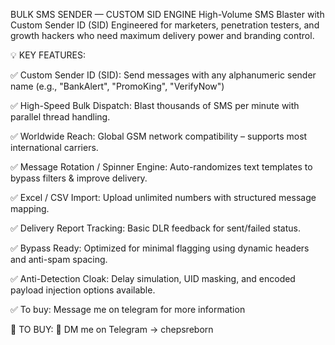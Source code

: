 BULK SMS SENDER — CUSTOM SID ENGINE
High-Volume SMS Blaster with Custom Sender ID (SID)
Engineered for marketers, penetration testers, and growth hackers who need maximum delivery power and branding control.

💡 KEY FEATURES:

✅ Custom Sender ID (SID):
Send messages with any alphanumeric sender name (e.g., "BankAlert", "PromoKing", "VerifyNow")

✅ High-Speed Bulk Dispatch:
Blast thousands of SMS per minute with parallel thread handling.

✅ Worldwide Reach:
Global GSM network compatibility – supports most international carriers.

✅ Message Rotation / Spinner Engine:
Auto-randomizes text templates to bypass filters & improve delivery.

✅ Excel / CSV Import:
Upload unlimited numbers with structured message mapping.

✅ Delivery Report Tracking:
Basic DLR feedback for sent/failed status.

✅ Bypass Ready:
Optimized for minimal flagging using dynamic headers and anti-spam spacing.

✅ Anti-Detection Cloak:
Delay simulation, UID masking, and encoded payload injection options available.

✅ To buy:
Message me on telegram for more information
 
📲 TO BUY:
💬 DM me on Telegram → chepsreborn
